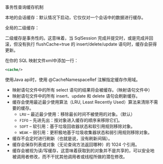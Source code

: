 事务性查询缓存机制

本地的会话缓存：默认情况下启动，它仅仅对一个会话中的数据进行缓存。 

全局的二级缓存：

二级缓存是事务性的。这意味着，当 SqlSession 完成并提交时，或是完成并回滚，但没有执行 flushCache=true 的 insert/delete/update 语句时，缓存会获得更新。

在你的 SQL 映射文件xml中添加一行：

```xml
<cache/>
```

使用Java api时，使用 @CacheNamespaceRef 注解指定缓存作用域。



- 映射语句文件中的所有 select 语句的结果将会被缓存。（映射语句文件中）
- 映射语句文件中的所有 insert、update 和 delete 语句会刷新缓存。
- 缓存会使用最近最少使用算法（LRU, Least Recently Used）算法来清除不需要的缓存。
  - `LRU` – 最近最少使用：移除最长时间不被使用的对象。（默认）
  - `FIFO` – 先进先出：按对象进入缓存的顺序来移除它们。
  - `SOFT` – 软引用：基于垃圾回收器状态和软引用规则移除对象。
  - `WEAK` – 弱引用：更积极地基于垃圾收集器状态和弱引用规则移除对象。
- 缓存不会定时进行刷新（也就是说，没有刷新间隔）。
- 缓存会保存列表或对象（无论查询方法返回哪种）的 1024 个引用。
- 缓存会被视为读/写缓存，这意味着获取到的对象并不是共享的，可以安全地被调用者修改，而不干扰其他调用者或线程所做的潜在修改。
